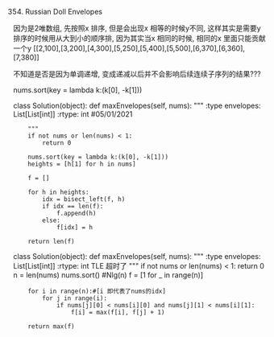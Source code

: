 354. Russian Doll Envelopes

因为是2唯数组, 先按照x 排序, 但是会出现x 相等的时候y不同, 这样其实是需要y 排序的时候用从大到小的顺序排, 因为其实当x 相同的时候, 相同的x 里面只能贡献一个y
[[2,100],[3,200],[4,300],[5,250],[5,400],[5,500],[6,370],[6,360],[7,380]]

不知道是否是因为单调递增, 变成递减以后并不会影响后续连续子序列的结果???

nums.sort(key = lambda k:(k[0], -k[1]))


class Solution(object):
    def maxEnvelopes(self, nums):
        """
        :type envelopes: List[List[int]]
        :rtype: int
        #05/01/2021
        
        """
        if not nums or len(nums) < 1:
            return 0
        
        nums.sort(key = lambda k:(k[0], -k[1]))
        heights = [h[1] for h in nums]
        
        f = []
        
        for h in heights:
            idx = bisect_left(f, h)
            if idx == len(f):
                f.append(h)
            else:
                f[idx] = h
        
        return len(f)
        
        

class Solution(object):
    def maxEnvelopes(self, nums):
        """
        :type envelopes: List[List[int]]
        :rtype: int
        TLE 超时了
        """
        if not nums or len(nums) < 1:
            return 0
        n = len(nums)
        nums.sort() #Nlg(n)
        f = [1 for _ in range(n)]
        
        for i in range(n):#[i 即代表了nums的idx]
            for j in range(i):
                if nums[j][0] < nums[i][0] and nums[j][1] < nums[i][1]:
                    f[i] = max(f[i], f[j] + 1)
        
        return max(f)
        
